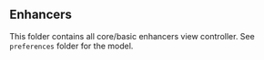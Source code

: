 ## Enhancers

This folder contains all core/basic enhancers view controller. See `preferences` folder for the model.